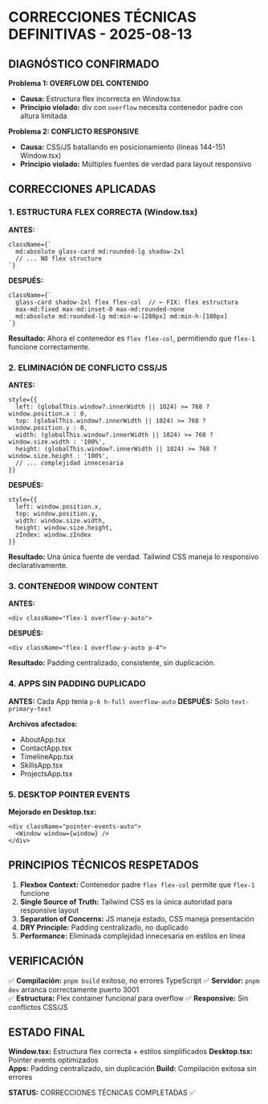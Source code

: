 # CORRECCIONES TÉCNICAS DEFINITIVAS - 2025-08-13

## DIAGNÓSTICO CONFIRMADO

**Problema 1: OVERFLOW DEL CONTENIDO**
- **Causa:** Estructura flex incorrecta en Window.tsx
- **Principio violado:** div con `overflow` necesita contenedor padre con altura limitada

**Problema 2: CONFLICTO RESPONSIVE** 
- **Causa:** CSS/JS batallando en posicionamiento (líneas 144-151 Window.tsx)
- **Principio violado:** Múltiples fuentes de verdad para layout responsivo

## CORRECCIONES APLICADAS

### 1. ESTRUCTURA FLEX CORRECTA (Window.tsx)

**ANTES:**
```tsx
className={`
  md:absolute glass-card md:rounded-lg shadow-2xl
  // ... NO flex structure
`}
```

**DESPUÉS:**
```tsx
className={`
  glass-card shadow-2xl flex flex-col  // ← FIX: flex estructura
  max-md:fixed max-md:inset-0 max-md:rounded-none
  md:absolute md:rounded-lg md:min-w-[280px] md:min-h-[180px]
`}
```

**Resultado:** Ahora el contenedor es `flex flex-col`, permitiendo que `flex-1` funcione correctamente.

### 2. ELIMINACIÓN DE CONFLICTO CSS/JS

**ANTES:**
```tsx
style={{
  left: (globalThis.window?.innerWidth || 1024) >= 768 ? window.position.x : 0,
  top: (globalThis.window?.innerWidth || 1024) >= 768 ? window.position.y : 0,
  width: (globalThis.window?.innerWidth || 1024) >= 768 ? window.size.width : '100%',
  height: (globalThis.window?.innerWidth || 1024) >= 768 ? window.size.height : '100%',
  // ... complejidad innecesaria
}}
```

**DESPUÉS:**
```tsx
style={{
  left: window.position.x,
  top: window.position.y,
  width: window.size.width,
  height: window.size.height,
  zIndex: window.zIndex
}}
```

**Resultado:** Una única fuente de verdad. Tailwind CSS maneja lo responsivo declarativamente.

### 3. CONTENEDOR WINDOW CONTENT

**ANTES:**
```tsx
<div className="flex-1 overflow-y-auto">
```

**DESPUÉS:**
```tsx
<div className="flex-1 overflow-y-auto p-4">
```

**Resultado:** Padding centralizado, consistente, sin duplicación.

### 4. APPS SIN PADDING DUPLICADO

**ANTES:** Cada App tenía `p-6 h-full overflow-auto`
**DESPUÉS:** Solo `text-primary-text`

**Archivos afectados:**
- AboutApp.tsx
- ContactApp.tsx  
- TimelineApp.tsx
- SkillsApp.tsx
- ProjectsApp.tsx

### 5. DESKTOP POINTER EVENTS

**Mejorado en Desktop.tsx:**
```tsx
<div className="pointer-events-auto">
  <Window window={window} />
</div>
```

## PRINCIPIOS TÉCNICOS RESPETADOS

1. **Flexbox Context:** Contenedor padre `flex flex-col` permite que `flex-1` funcione
2. **Single Source of Truth:** Tailwind CSS es la única autoridad para responsive layout
3. **Separation of Concerns:** JS maneja estado, CSS maneja presentación
4. **DRY Principle:** Padding centralizado, no duplicado
5. **Performance:** Eliminada complejidad innecesaria en estilos en línea

## VERIFICACIÓN

✅ **Compilación:** `pnpm build` exitoso, no errores TypeScript
✅ **Servidor:** `pnpm dev` arranca correctamente puerto 3001  
✅ **Estructura:** Flex container funcional para overflow
✅ **Responsive:** Sin conflictos CSS/JS

## ESTADO FINAL

**Window.tsx:** Estructura flex correcta + estilos simplificados
**Desktop.tsx:** Pointer events optimizados  
**Apps:** Padding centralizado, sin duplicación
**Build:** Compilación exitosa sin errores

**STATUS:** CORRECCIONES TÉCNICAS COMPLETADAS ✅